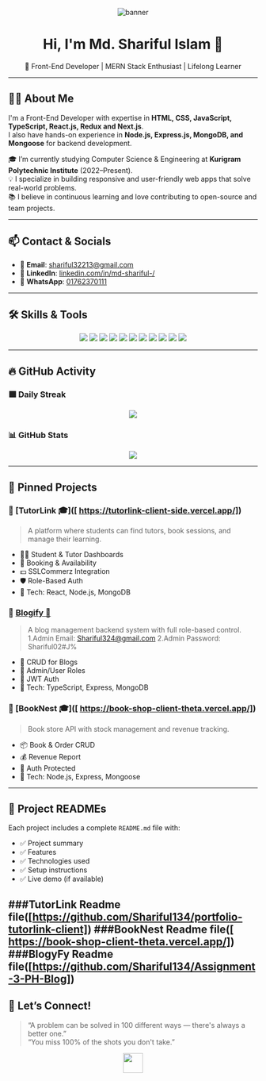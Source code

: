 <!-- Cover Banner -->
<p align="center">
  <img src="https://i.postimg.cc/m2q9XGMz/Screenshot-80.png" alt="banner" />
</p>

<h1 align="center">Hi, I'm Md. Shariful Islam 👋</h1>

<p align="center">
  🚀 Front-End Developer | MERN Stack Enthusiast | Lifelong Learner
</p>

---

## 👨‍💼 About Me

I'm a Front-End Developer with expertise in **HTML, CSS, JavaScript, TypeScript, React.js, Redux and Next.js**.  
I also have hands-on experience in **Node.js, Express.js, MongoDB, and Mongoose** for backend development.

🎓 I’m currently studying Computer Science & Engineering at **Kurigram Polytechnic Institute** (2022–Present).  
💡 I specialize in building responsive and user-friendly web apps that solve real-world problems.  
📚 I believe in continuous learning and love contributing to open-source and team projects.

---

## 📫 Contact & Socials

- 📧 **Email**: [shariful32213@gmail.com](mailto:shariful32213@gmail.com)  
- 💼 **LinkedIn**: [linkedin.com/in/md-shariful-/](https://www.linkedin.com/in/md-shariful-/)
- 📱 **WhatsApp**: [01762370111](https://wa.me/8801762370111)

---

## 🛠️ Skills & Tools

<p align="center">
  <img src="https://github.com/mir-hussain/mir-hussain/blob/main/images/icons/HTML.png" />
  <img src="https://github.com/mir-hussain/mir-hussain/blob/main/images/icons/css.png" />
  <img src="https://github.com/mir-hussain/mir-hussain/blob/main/images/icons/JavaScript.png" />
  <img src="https://github.com/mir-hussain/mir-hussain/blob/main/images/icons/python.png" />
  <img src="https://github.com/mir-hussain/mir-hussain/blob/main/images/icons/react.png" />
  <img src="https://github.com/mir-hussain/mir-hussain/blob/main/images/icons/tailwind.png" />
  <img src="https://github.com/mir-hussain/mir-hussain/blob/main/images/icons/Bootsrap.png" />
  <img src="https://github.com/mir-hussain/mir-hussain/blob/main/images/icons/firebase.png" />
  <img src="https://github.com/mir-hussain/mir-hussain/blob/main/images/icons/node.png" />
  <img src="https://github.com/mir-hussain/mir-hussain/blob/main/images/icons/express.png" />
  <img src="https://github.com/mir-hussain/mir-hussain/blob/main/images/icons/mongo.png" />
</p>

---

## 🔥 GitHub Activity

### 🟩 Daily Streak

<p align="center">

  <img src="https://github-readme-streak-stats.herokuapp.com/?user=Shariful134&hide_border=true&theme=tokyonight" />

</p>

### 📊 GitHub Stats

<p align="center">
  <img src="https://github-readme-stats.vercel.app/api?username=Shariful134&show_icons=true&theme=tokyonight" />
</p>

---

## 📌 Pinned Projects

### 🔹 [TutorLink 🎓]([  https://tutorlink-client-side.vercel.app/])
> A platform where students can find tutors, book sessions, and manage their learning.

- 🧑‍🏫 Student & Tutor Dashboards  
- 📅 Booking & Availability  
- 💵 SSLCommerz Integration  
- 🛡️ Role-Based Auth  
- 🔧 Tech: React, Node.js, MongoDB

### 🔹 [Blogify 📝]([https://github.com/Shariful134/Assignment-3-PH-Blog])
> A blog management backend system with full role-based control.
1.Admin Email: Shariful324@gmail.com
2.Admin Password: Shariful02#J%
- 📝 CRUD for Blogs  
- 👥 Admin/User Roles  
- 🔐 JWT Auth  
- 🔧 Tech: TypeScript, Express, MongoDB

### 🔹  [BookNest 🎓]([ https://book-shop-client-theta.vercel.app/])
> Book store API with stock management and revenue tracking.

- 📦 Book & Order CRUD  
- 💰 Revenue Report  
- 🔐 Auth Protected  
- 🔧 Tech: Node.js, Express, Mongoose

---

## 📘 Project READMEs

Each project includes a complete `README.md` file with:

- ✅ Project summary  
- ✅ Features  
- ✅ Technologies used  
- ✅ Setup instructions  
- ✅ Live demo (if available)

###TutorLink Readme file([https://github.com/Shariful134/portfolio-tutorlink-client])
###BookNest Readme file([ https://book-shop-client-theta.vercel.app/])
###BlogyFy Readme file([https://github.com/Shariful134/Assignment-3-PH-Blog])
---

## 🙌 Let’s Connect!

> “A problem can be solved in 100 different ways — there's always a better one.”  
> “You miss 100% of the shots you don't take.”

<p align="center">
  <a target="_blank" href="https://www.linkedin.com/in/md-shariful-/">
    <img src="https://i.postimg.cc/65v1f5sY/pro1.png" height="40"/>
  </a>
</p>
